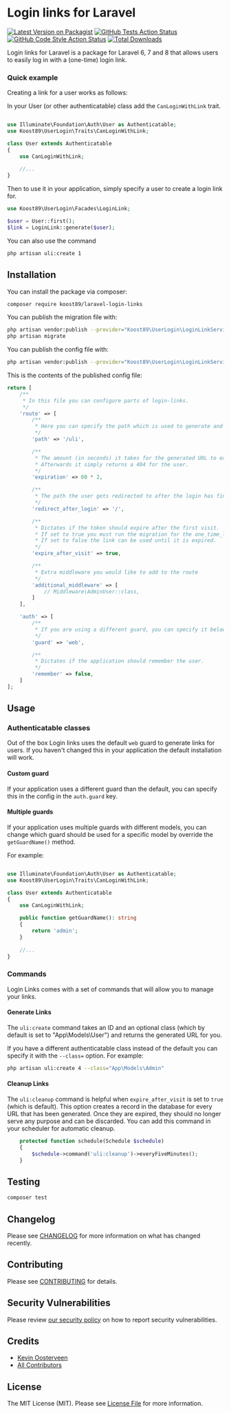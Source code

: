 # Login links for Laravel

[![Latest Version on Packagist](https://img.shields.io/packagist/v/koost89/laravel-login-links.svg?style=flat-square)](https://packagist.org/packages/koost89/laravel-login-links)
[![GitHub Tests Action Status](https://img.shields.io/github/workflow/status/koost89/laravel-login-links/Tests%20-%20Current/main?label=tests)](https://img.shields.io/github/workflow/status/koost89/laravel-login-links/Tests%20-%20Current/main?label=tests)
[![GitHub Code Style Action Status](https://img.shields.io/github/workflow/status/koost89/laravel-login-links/Check%20&%20fix%20styling/main?label=code%20style)](https://img.shields.io/github/workflow/status/koost89/laravel-login-links/Check%20&%20fix%20styling/main?label=code%20style)
[![Total Downloads](https://img.shields.io/packagist/dt/koost89/laravel-login-links.svg?style=flat-square)](https://packagist.org/packages/koost89/laravel-login-links)

Login links for Laravel is a package for Laravel 6, 7 and 8
that allows users to easily log in with a (one-time) login link.

### Quick example
Creating a link for a user works as follows:

In your User (or other authenticatable) class add the `CanLoginWithLink` trait.

```php

use Illuminate\Foundation\Auth\User as Authenticatable;
use Koost89\UserLogin\Traits\CanLoginWithLink;

class User extends Authenticatable
{
    use CanLoginWithLink;
    
    //...
}

```

Then to use it in your application, simply specify a user to create a login link for.

```php
use Koost89\UserLogin\Facades\LoginLink;

$user = User::first();
$link = LoginLink::generate($user);
```

You can also use the command

```bash 
php artisan uli:create 1
```

## Installation

You can install the package via composer:

```bash
composer require koost89/laravel-login-links
```

You can publish the migration file with:
```bash
php artisan vendor:publish --provider="Koost89\UserLogin\LoginLinkServiceProvider" --tag="login-links-migrations"
php artisan migrate
```

You can publish the config file with:
```bash
php artisan vendor:publish --provider="Koost89\UserLogin\LoginLinkServiceProvider" --tag="login-links-config"
```

This is the contents of the published config file:

```php
return [
    /**
     * In this file you can configure parts of login-links.
     */
    'route' => [
        /**
         * Here you can specify the path which is used to generate and authenticate the user on.
         */
        'path' => '/uli',

        /**
         * The amount (in seconds) it takes for the generated URL to expire.
         * Afterwards it simply returns a 404 for the user.
         */
        'expiration' => 60 * 2,

        /**
         * The path the user gets redirected to after the login has finished.
         */
        'redirect_after_login' => '/',

        /**
         * Dictates if the token should expire after the first visit.
         * If set to true you must run the migration for the one_time_logins table.
         * If set to false the link can be used until it is expired.
         */
        'expire_after_visit' => true,

        /**
         * Extra middleware you would like to add to the route
         */
        'additional_middleware' => [
            // Middleware\AdminUser::class,
        ]
    ],

    'auth' => [
        /**
         * If you are using a different guard, you can specify it below.
         */
        'guard' => 'web',

        /**
         * Dictates if the application should remember the user.
         */
        'remember' => false,
    ]
];
```

## Usage

### Authenticatable classes

Out of the box Login links uses the default `web` guard to generate links for users. 
If you haven't changed this in your application the default installation will work.

#### Custom guard
If your application uses a different guard than the default, you can specify this in the config in the `auth.guard` key.


#### Multiple guards
If your application uses multiple guards with different models, you can change which guard 
should be used for a specific model by override the `getGuardName()` method.

For example:
```php

use Illuminate\Foundation\Auth\User as Authenticatable;
use Koost89\UserLogin\Traits\CanLoginWithLink;

class User extends Authenticatable
{
    use CanLoginWithLink;

    public function getGuardName(): string
    {
        return 'admin';
    }    
    
    //...
}

```

### Commands
Login Links comes with a set of commands that will allow you to manage your links. 

#### Generate Links
The `uli:create` command takes an ID and an optional class (which by default is set to "App\Models\User") and returns 
the generated URL for you.

If you have a different authenticatable class instead of the default you can specify it with the `--class=` option. 
For example:
```bash
php artisan uli:create 4 --class="App\Models\Admin"
```

#### Cleanup Links

The `uli:cleanup` command is helpful when `expire_after_visit` is set to `true` (which is default). 
This option creates a record in the database for every URL that has been generated. 
Once they are expired, they should no longer serve any purpose and can be discarded. 
You can add this command in your scheduler for automatic cleanup.
```php
    protected function schedule(Schedule $schedule)
    {
        $schedule->command('uli:cleanup')->everyFiveMinutes();
    }
```



## Testing

```bash
composer test
```

## Changelog

Please see [CHANGELOG](CHANGELOG.md) for more information on what has changed recently.

## Contributing

Please see [CONTRIBUTING](.github/CONTRIBUTING.md) for details.

## Security Vulnerabilities

Please review [our security policy](../../security/policy) on how to report security vulnerabilities.

## Credits

- [Kevin Oosterveen](https://github.com/koost89)
- [All Contributors](../../contributors)

## License

The MIT License (MIT). Please see [License File](LICENSE.md) for more information.
